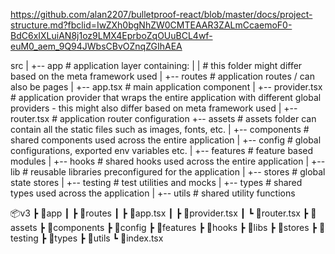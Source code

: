 https://github.com/alan2207/bulletproof-react/blob/master/docs/project-structure.md?fbclid=IwZXh0bgNhZW0CMTEAAR3ZALmCcaemoF0-BdC6xIXLuiAN8j1oz9LMX4EprboZqOUuBCL4wf-euM0_aem_9Q94JWbsCBvOZnqZGIhAEA

src
|
+-- app # application layer containing:
| | # this folder might differ based on the meta framework used
| +-- routes # application routes / can also be pages
| +-- app.tsx # main application component
| +-- provider.tsx # application provider that wraps the entire application with different global providers - this might also differ based on meta framework used
| +-- router.tsx # application router configuration
+-- assets # assets folder can contain all the static files such as images, fonts, etc.
|
+-- components # shared components used across the entire application
|
+-- config # global configurations, exported env variables etc.
|
+-- features # feature based modules
|
+-- hooks # shared hooks used across the entire application
|
+-- lib # reusable libraries preconfigured for the application
|
+-- stores # global state stores
|
+-- testing # test utilities and mocks
|
+-- types # shared types used across the application
|
+-- utils # shared utility functions

📦v3
┣ 📂app
┃ ┣ 📂routes
┃ ┣ 📜app.tsx
┃ ┣ 📜provider.tsx
┃ ┗ 📜router.tsx
┣ 📂assets
┣ 📂components
┣ 📂config
┣ 📂features
┣ 📂hooks
┣ 📂libs
┣ 📂stores
┣ 📂testing
┣ 📂types
┣ 📂utils
┗ 📜index.tsx

